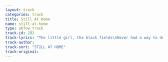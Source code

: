 ```yaml
---
layout: track
categories: track
title: Still At Home
name: still-at-home
type: ahfow_track
track-id: 282
track-lyrics: "The little girl, the black fields\nNever had a way to deal with her old man\nNow you need her, you could try it\nYou could burst up through the floorboards\nAnd maybe then....\n \nI got a cold master and she's gonna tell you\nShe's gonna break my back with a bit of\namusement, oh man\nWe're holding hands\n \nSo, if the words get in the way\nHold the silence but just don't stay there\nYou're in the sand\nWhen everything comes crying to you\nWay bye bye, goodbye to holding hands\n \nYou've got to sell it over and I'm gonna buy you\nI got a television with so many lines to bet on\nShe hasn't come home\nBobby, I'm still at home\n \nI've got a cold master and she's gonna tell you\nShe's goona break my back with a bit of\namusement, oh man\nCan we make amends?\nBobby, I'm still at home"
track-author: 
track-sort: "STILL AT HOME"
track-original: 
---
```

